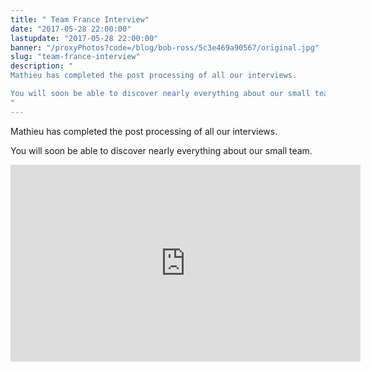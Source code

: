 ```yaml
---
title: " Team France Interview"
date: "2017-05-28 22:00:00"
lastupdate: "2017-05-28 22:00:00"
banner: "/proxyPhotos?code=/blog/bob-ross/5c3e469a90567/original.jpg"
slug: "team-france-interview"
description: " 
Mathieu has completed the post processing of all our interviews.

You will soon be able to discover nearly everything about our small team.
"
---
```

Mathieu has completed the post processing of all our interviews.

You will soon be able to discover nearly everything about our small team.

<iframe width="560" height="315" src="https://www.youtube-nocookie.com/embed/Abel-aMgHPI" frameborder="0" allow="accelerometer; autoplay; encrypted-media; gyroscope; picture-in-picture" allowfullscreen></iframe>
    